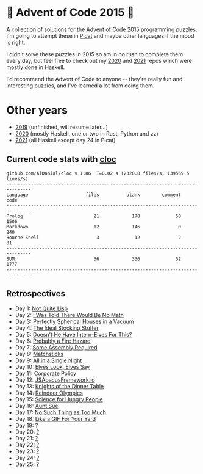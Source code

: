 # 🎄 Advent of Code 2015 🎄

A collection of solutions for the [Advent of Code 2015](https://adventofcode.com/2015/) programming puzzles. I'm going to attempt these in [Picat](http://picat-lang.org) and maybe other languages if the mood is right.

I didn't solve these puzzles in 2015 so am in no rush to complete them every day, but feel free to check out my [2020](https://github.com/DestyNova/advent_of_code_2020) and [2021](https://github.com/DestyNova/advent_of_code_2021) repos which were mostly done in Haskell.

I'd recommend the Advent of Code to anyone -- they're really fun and interesting puzzles, and I've learned a lot from doing them.

# Other years

* [2019](https://github.com/DestyNova/advent_of_code_2019) (unfinished, will resume later...)
* [2020](https://github.com/DestyNova/advent_of_code_2020) (mostly Haskell, one or two in Rust, Python and zz)
* [2021](https://github.com/DestyNova/advent_of_code_2021) (all Haskell except day 24 in Picat)

## Current code stats with [cloc](https://github.com/AlDanial/cloc)

```
github.com/AlDanial/cloc v 1.86  T=0.02 s (2320.8 files/s, 139569.5 lines/s)
-------------------------------------------------------------------------------
Language                     files          blank        comment           code
-------------------------------------------------------------------------------
Prolog                          21            178             50           1506
Markdown                        12            146              0            240
Bourne Shell                     3             12              2             31
-------------------------------------------------------------------------------
SUM:                            36            336             52           1777
-------------------------------------------------------------------------------
```

## Retrospectives

* Day 1: [Not Quite Lisp](https://github.com/DestyNova/advent_of_code_2015/blob/main/1/README.md)
* Day 2: [I Was Told There Would Be No Math](https://github.com/DestyNova/advent_of_code_2015/blob/main/2/README.md)
* Day 3: [Perfectly Spherical Houses in a Vacuum](https://github.com/DestyNova/advent_of_code_2015/blob/main/3/README.md)
* Day 4: [The Ideal Stocking Stuffer](https://github.com/DestyNova/advent_of_code_2015/blob/main/4/README.md)
* Day 5: [Doesn't He Have Intern-Elves For This?](https://github.com/DestyNova/advent_of_code_2015/blob/main/5/README.md)
* Day 6: [Probably a Fire Hazard](https://github.com/DestyNova/advent_of_code_2015/blob/main/6/README.md)
* Day 7: [Some Assembly Required](https://github.com/DestyNova/advent_of_code_2015/blob/main/7/README.md)
* Day 8: [Matchsticks](https://github.com/DestyNova/advent_of_code_2015/blob/main/8/README.md)
* Day 9: [All in a Single Night](https://github.com/DestyNova/advent_of_code_2015/blob/main/9/README.md)
* Day 10: [Elves Look, Elves Say](https://github.com/DestyNova/advent_of_code_2015/blob/main/10/README.md)
* Day 11: [Corporate Policy](https://github.com/DestyNova/advent_of_code_2015/blob/main/11/README.md)
* Day 12: [JSAbacusFramework.io](https://github.com/DestyNova/advent_of_code_2015/blob/main/12/README.md)
* Day 13: [Knights of the Dinner Table](https://github.com/DestyNova/advent_of_code_2015/blob/main/13/README.md)
* Day 14: [Reindeer Olympics](https://github.com/DestyNova/advent_of_code_2015/blob/main/14/README.md)
* Day 15: [Science for Hungry People](https://github.com/DestyNova/advent_of_code_2015/blob/main/15/README.md)
* Day 16: [Aunt Sue](https://github.com/DestyNova/advent_of_code_2015/blob/main/16/README.md)
* Day 17: [No Such Thing as Too Much](https://github.com/DestyNova/advent_of_code_2015/blob/main/17/README.md)
* Day 18: [Like a GIF For Your Yard](https://github.com/DestyNova/advent_of_code_2015/blob/main/18/README.md)
* Day 19: [?](https://github.com/DestyNova/advent_of_code_2015/blob/main/19/README.md)
* Day 20: [?](https://github.com/DestyNova/advent_of_code_2015/blob/main/20/README.md)
* Day 21: [?](https://github.com/DestyNova/advent_of_code_2015/blob/main/21/README.md)
* Day 22: [?](https://github.com/DestyNova/advent_of_code_2015/blob/main/22/README.md)
* Day 23: [?](https://github.com/DestyNova/advent_of_code_2023/blob/main/23/README.md)
* Day 24: [?](https://github.com/DestyNova/advent_of_code_2015/blob/main/24/README.md)
* Day 25: [?](https://github.com/DestyNova/advent_of_code_2015/blob/main/25/README.md)
